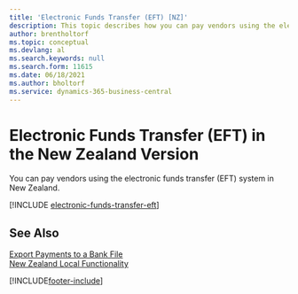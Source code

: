 ```yaml
---
title: 'Electronic Funds Transfer (EFT) [NZ]'
description: This topic describes how you can pay vendors using the electronic funds transfer (EFT) system in New Zealand.
author: brentholtorf
ms.topic: conceptual
ms.devlang: al
ms.search.keywords: null
ms.search.form: 11615
ms.date: 06/18/2021
ms.author: bholtorf
ms.service: dynamics-365-business-central
---
```

# Electronic Funds Transfer (EFT) in the New Zealand Version

You can pay vendors using the electronic funds transfer (EFT) system in New Zealand.  

[!INCLUDE [electronic-funds-transfer-eft](../includes/AUNZ/electronic-funds-transfer-eft.md)]

## See Also

[Export Payments to a Bank File](../../finance-make-payments-with-bank-data-conversion-service-or-sepa-credit-transfer.md#exporting-payments-to-a-bank-file)  
[New Zealand Local Functionality](new-zealand-local-functionality.md)


[!INCLUDE[footer-include](../../includes/footer-banner.md)]